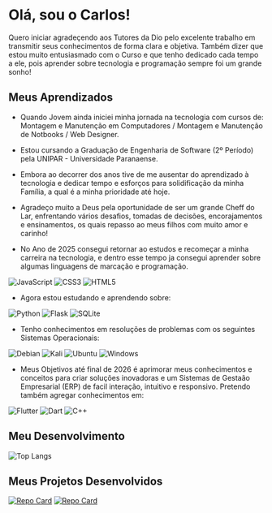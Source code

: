 # Olá, sou o Carlos!

Quero iniciar agradeçendo aos Tutores da Dio pelo excelente trabalho em transmitir seus conhecimentos de forma clara e objetiva.
Também dizer que estou muito entusiasmado com o Curso e que tenho dedicado cada tempo a ele, pois aprender sobre tecnologia e programação sempre foi um grande sonho!

## Meus Aprendizados
- Quando Jovem ainda iniciei minha jornada na tecnologia com cursos de:
Montagem e Manutenção em Computadores / Montagem e Manutenção de Notbooks / Web Designer.

- Estou cursando a Graduação de Engenharia de Software (2º Período) pela UNIPAR - Universidade Paranaense.
- Embora ao decorrer dos anos tive de me ausentar do aprendizado à tecnologia e dedicar tempo e esforços para solidificação da minha Família, a qual é a minha prioridade até hoje.
- Agradeço muito a Deus pela oportunidade de ser um grande Cheff do Lar, enfrentando vários desafios, tomadas de decisões, encorajamentos e ensinamentos, os quais repasso ao meus filhos
com muito amor e carinho!
- No Ano de 2025 consegui retornar ao estudos e recomeçar a minha carreira na tecnologia, e dentro esse tempo ja consegui aprender sobre algumas linguagens de marcação e programação.

![JavaScript](https://img.shields.io/badge/JavaScript-F7DF1E?style=for-the-badge&logo=javascript&logoColor=black)
![CSS3](https://img.shields.io/badge/CSS3-1572B6?style=for-the-badge&logo=css3&logoColor=white)
![HTML5](https://img.shields.io/badge/HTML5-E34F26?style=for-the-badge&logo=html5&logoColor=white)

- Agora estou estudando e aprendendo sobre:

![Python](https://img.shields.io/badge/python-3670A0?style=for-the-badge&logo=python&logoColor=ffdd54)
![Flask](https://img.shields.io/badge/flask-%23000.svg?style=for-the-badge&logo=flask&logoColor=white)
![SQLite](https://img.shields.io/badge/SQLite-000?style=for-the-badge&logo=sqlite&logoColor=07405E)
 
- Tenho conhecimentos em resoluções de problemas com os seguintes Sistemas Operacionais:

![Debian](https://img.shields.io/badge/Debian-D70A53?style=for-the-badge&logo=debian&logoColor=white) 
![Kali](https://img.shields.io/badge/Kali-268BEE?style=for-the-badge&logo=kalilinux&logoColor=white)
![Ubuntu](https://img.shields.io/badge/Ubuntu-35495E?style=for-the-badge&logo=ubuntu&logoColor=2CA5E0)
![Windows](https://img.shields.io/badge/Windows-000?style=for-the-badge&logo=windows&logoColor=2CA5E0) 

- Meus Objetivos até final de 2026 é aprimorar meus conhecimentos e conceitos para criar soluções inovadoras e um Sistemas de Gestaão Empresarial (ERP) de facil interação, intuitivo e responsivo.
Pretendo também agregar conhecimentos em:

![Flutter](https://img.shields.io/badge/Flutter-02569B?style=for-the-badge&logo=flutter&logoColor=white)
![Dart](https://img.shields.io/badge/Dart-0175C2?style=for-the-badge&logo=dart&logoColor=white)
![C++](https://img.shields.io/badge/C%2B%2B-00599C?style=for-the-badge&logo=c%2B%2B&logoColor=white)

## Meu Desenvolvimento

![Top Langs](https://github-readme-stats-git-masterrstaa-rickstaa.vercel.app/api/top-langs/?username=CarlosGall615&bg_color=000&border_color=30A3DC&title_color=E94D5F&text_color=FFF)

## Meus Projetos Desenvolvidos

[![Repo Card](https://github-readme-stats.vercel.app/api/pin/?username=CarlosGall615&repo=Calculos-com-JavaScript&bg_color=000&border_color=30A3DC&show_icons=true&icon_color=30A3DC&title_color=E94D5F&text_color=FFF)](https://carlosgall615.github.io/Calculos-com-JavaScript/)
[![Repo Card](https://github-readme-stats.vercel.app/api/pin/?username=CarlosGall615&repo=Delivery-Marmitas&bg_color=000&border_color=30A3DC&show_icons=true&icon_color=30A3DC&title_color=E94D5F&text_color=FFF)](https://carlosgall615.github.io/Delivery-Marmitas/)
